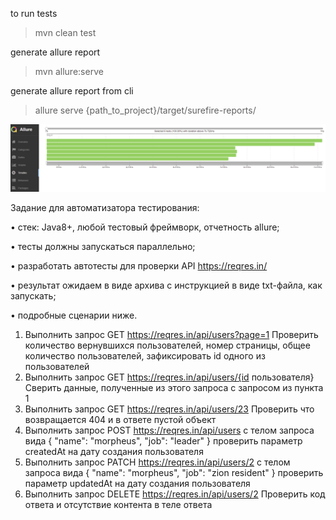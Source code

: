 to run tests
>mvn clean test

generate allure report
> mvn allure:serve

generate allure report from cli
> allure serve {path_to_project}/target/surefire-reports/

![img_1.png](src/test/resources/allure_cli_6threads.png)

Задание для автоматизатора тестирования:

•	стек: Java8+, любой тестовый фреймворк, отчетность allure;

•	тесты должны запускаться параллельно;

•	разработать автотесты для проверки API https://reqres.in/

•	результат ожидаем в виде архива с инструкцией в виде txt-файла, как запускать;

•	подробные сценарии ниже.

1. Выполнить запрос GET https://reqres.in/api/users?page=1
   Проверить количество вернувшихся пользователей, номер страницы, общее количество пользователей, зафиксировать id одного из пользователей
2. Выполнить запрос GET https://reqres.in/api/users/{id пользователя}
   Сверить данные, полученные из этого запроса с запросом из пункта 1
3. Выполнить запрос GET https://reqres.in/api/users/23
   Проверить что возвращается 404 и в ответе пустой объект
4. Выполнить запрос POST https://reqres.in/api/users с телом запроса вида
   {
   "name": "morpheus",
   "job": "leader"
   }
   проверить параметр createdAt на дату создания пользователя
5. Выполнить запрос PATCH https://reqres.in/api/users/2 с телом запроса вида
   {
   "name": "morpheus",
   "job": "zion resident"
   }
   проверить параметр updatedAt на дату создания пользователя
6. Выполнить запрос DELETE https://reqres.in/api/users/2
   Проверить код ответа и отсутствие контента в теле ответа
